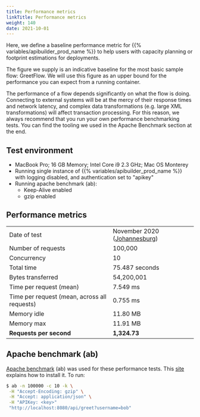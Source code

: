 ```yaml
---
title: Performance metrics
linkTitle: Performance metrics
weight: 140
date: 2021-10-01
---
```


Here, we define a baseline performance metric for {{% variables/apibuilder_prod_name %}} to help users with capacity planning or footprint estimations for deployments.

The figure we supply is an indicative baseline for the most basic sample flow: GreetFlow. We will use this figure as an upper bound for the performance you can expect from a running container.

The performance of a flow depends significantly on what the flow is doing. Connecting to external systems will be at the mercy of their response times and network latency, and complex data transformations (e.g. large XML transformations) will affect transaction processing. For this reason, we always recommend that you run your own performance benchmarking tests. You can find the tooling we used in the Apache Benchmark section at the end.

## Test environment

* MacBook Pro; 16 GB Memory; Intel Core i9 2.3 GHz; Mac OS Monterey
* Running single instance of {{% variables/apibuilder_prod_name %}} with logging disabled, and authentication set to "apikey"
* Running apache benchmark (ab):
  * Keep-Alive enabled
  * gzip enabled

## Performance metrics

|     |     |
| --- | --- |
| Date of test | November 2020 ([Johannesburg](/docs/release_notes/johannesburg)) |
| Number of requests | 100,000 |
| Concurrency | 10 |
| Total time | 75.487 seconds |
| Bytes transferred | 54,200,001 |
| Time per request (mean) | 7.549 ms |
| Time per request (mean, across all requests) | 0.755 ms |
| Memory idle | 11.80 MB |
| Memory max | 11.91 MB |
| **Requests per second** | **1,324.73** |

## Apache benchmark (ab)

[Apache benchmark](https://httpd.apache.org/docs/2.4/programs/ab.html) (ab) was used for these performance tests. This [site](https://www.tutorialspoint.com/apache_bench/apache_bench_environment_setup.htm) explains how to install it. To run:
```bash
$ ab -n 100000 -c 10 -k \
 -H "Accept-Encoding: gzip" \
 -H "Accept: application/json" \
 -H "APIKey: <key>"
 "http://localhost:8080/api/greet?username=bob"
```
